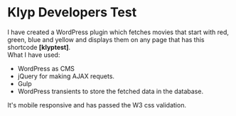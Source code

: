 # Klyp Developers Test
I have created a WordPress plugin which fetches movies that start with red, green, blue and yellow and displays them on any page that has this shortcode **[klyptest]**.  
What I have used:
- WordPress as CMS
- jQuery for making AJAX requets.
- Gulp
- WordPress transients to store the fetched data in the database.

It's mobile responsive and has passed the W3 css validation.
